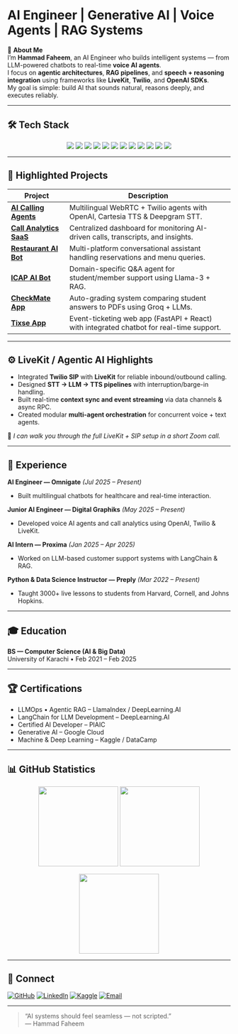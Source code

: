 #  AI Engineer | Generative AI | Voice Agents | RAG Systems   

👋 **About Me**  
I’m **Hammad Faheem**, an AI Engineer who builds intelligent systems — from LLM-powered chatbots to real-time **voice AI agents**.  
I focus on **agentic architectures**, **RAG pipelines**, and **speech + reasoning integration** using frameworks like **LiveKit**, **Twilio**, and **OpenAI SDKs**.  
My goal is simple: build AI that sounds natural, reasons deeply, and executes reliably.

---

## 🛠 Tech Stack  

<p align="center">
  <img src="https://img.shields.io/badge/LiveKit-111111?style=for-the-badge&logo=webrtc&logoColor=white" />
  <img src="https://img.shields.io/badge/Python-3776AB?style=for-the-badge&logo=python&logoColor=white" />
  <img src="https://img.shields.io/badge/TensorFlow-FF6F00?style=for-the-badge&logo=tensorflow&logoColor=white" />
  <img src="https://img.shields.io/badge/PyTorch-EE4C2C?style=for-the-badge&logo=pytorch&logoColor=white" />
  <img src="https://img.shields.io/badge/NLP-2C2C2C?style=for-the-badge" />
  <img src="https://img.shields.io/badge/LangChain-000000?style=for-the-badge&logo=chainlink&logoColor=white" />
  <img src="https://img.shields.io/badge/CrewAI-35495E?style=for-the-badge" />
  <img src="https://img.shields.io/badge/OpenAI_SDK-412991?style=for-the-badge&logo=openai&logoColor=white" />
  <img src="https://img.shields.io/badge/n8n-EA4C46?style=for-the-badge&logo=n8n&logoColor=white" />
  <img src="https://img.shields.io/badge/AWS-232F3E?style=for-the-badge&logo=amazonaws&logoColor=white" />
  <img src="https://img.shields.io/badge/Azure-0078D4?style=for-the-badge&logo=microsoftazure&logoColor=white" />
  <img src="https://img.shields.io/badge/Docker-2496ED?style=for-the-badge&logo=docker&logoColor=white" />
</p>

---

## 🚀 Highlighted Projects  

| Project | Description |
|----------|--------------|
| [**AI Calling Agents**](https://ai.digitalgraphiks.co.uk/) | Multilingual WebRTC + Twilio agents with OpenAI, Cartesia TTS & Deepgram STT. |
| [**Call Analytics SaaS**](https://ai.digitalgraphiks.co.uk/) | Centralized dashboard for monitoring AI-driven calls, transcripts, and insights. |
| [**Restaurant AI Bot**](https://ai-restaurant-chat.digitalgraphiks.co.uk/) | Multi-platform conversational assistant handling reservations and menu queries. |
| [**ICAP AI Bot**](https://ai.digitalgraphiks.co.uk/) | Domain-specific Q&A agent for student/member support using Llama-3 + RAG. |
| [**CheckMate App**](https://github.com/hammadfaheem/CheckMate_app/) | Auto-grading system comparing student answers to PDFs using Groq + LLMs. |
| [**Tixse App**](https://www.thetixse.com/) | Event-ticketing web app (FastAPI + React) with integrated chatbot for real-time support. |

---

## ⚙️ LiveKit / Agentic AI Highlights  

- Integrated **Twilio SIP** with **LiveKit** for reliable inbound/outbound calling.  
- Designed **STT → LLM → TTS pipelines** with interruption/barge-in handling.  
- Built real-time **context sync and event streaming** via data channels & async RPC.  
- Created modular **multi-agent orchestration** for concurrent voice + text agents.  

💬 *I can walk you through the full LiveKit + SIP setup in a short Zoom call.*

---

## 💼 Experience  

**AI Engineer — Omnigate** *(Jul 2025 – Present)*  
- Built multilingual chatbots for healthcare and real-time interaction.  

**Junior AI Engineer — Digital Graphiks** *(May 2025 – Present)*  
- Developed voice AI agents and call analytics using OpenAI, Twilio & LiveKit.  

**AI Intern — Proxima** *(Jan 2025 – Apr 2025)*  
- Worked on LLM-based customer support systems with LangChain & RAG.  

**Python & Data Science Instructor — Preply** *(Mar 2022 – Present)*  
- Taught 3000+ live lessons to students from Harvard, Cornell, and Johns Hopkins.  

---

## 🎓 Education  

**BS — Computer Science (AI & Big Data)**  
University of Karachi • Feb 2021 – Feb 2025  

---

## 🏆 Certifications  

- LLMOps • Agentic RAG – LlamaIndex / DeepLearning.AI  
- LangChain for LLM Development – DeepLearning.AI  
- Certified AI Developer – PIAIC  
- Generative AI – Google Cloud  
- Machine & Deep Learning – Kaggle / DataCamp  

---

## 📊 GitHub Statistics  

<p align="center">
  <img src="https://github-readme-stats.vercel.app/api?username=hammadfaheem&show_icons=true&theme=tokyonight" height="180em"/>
  <img src="https://github-readme-stats.vercel.app/api/top-langs/?username=hammadfaheem&layout=compact&theme=tokyonight" height="180em"/>
</p>

<p align="center">
  <img src="https://streak-stats.demolab.com?user=hammadfaheem&theme=tokyonight" height="180em"/>
</p>

---

## 🔗 Connect  

[![GitHub](https://img.shields.io/badge/GitHub-181717?style=for-the-badge&logo=github)](https://github.com/hammadfaheem)
[![LinkedIn](https://img.shields.io/badge/LinkedIn-0A66C2?style=for-the-badge&logo=linkedin)](https://linkedin.com/in/hammad-faheem-2162601b3)
[![Kaggle](https://img.shields.io/badge/Kaggle-20BEFF?style=for-the-badge&logo=kaggle&logoColor=white)](https://kaggle.com/hammadfaheem)
[![Email](https://img.shields.io/badge/Email-D14836?style=for-the-badge&logo=gmail&logoColor=white)](mailto:hammadfaheem5@gmail.com)

---

> “AI systems should feel seamless — not scripted.”  
> — Hammad Faheem
